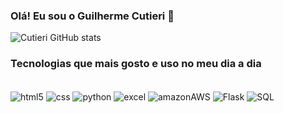 ### Olá! Eu sou o Guilherme Cutieri 👋 

![Cutieri GitHub stats](https://github-readme-stats.vercel.app/api?username=Cutieri&show_icons=true&theme=radical)

### Tecnologias que mais gosto e uso no meu dia a dia 

<div style = "display: inline_block"><br/>
  <img align="center" alt="html5" src=https://img.shields.io/badge/HTML5-E34F26?style=for-the-badge&logo=html5&logoColor=white />
  <img align="center" alt="css" src=https://img.shields.io/badge/CSS3-1572B6?style=for-the-badge&logo=css3&logoColor=white />
  <img align="center" alt="python" src=https://img.shields.io/badge/Python-14354C?style=for-the-badge&logo=python&logoColor=white />
  <img align="center" alt="excel" src=https://img.shields.io/badge/Microsoft_Excel-217346?style=for-the-badge&logo=microsoft-excel&logoColor=white />
  <img align="center" alt="amazonAWS" src=https://img.shields.io/badge/Amazon_AWS-232F3E?style=for-the-badge&logo=amazon-aws&logoColor=white />
  <img align="center" alt="Flask" src=https://img.shields.io/badge/Flask-000000?style=for-the-badge&logo=flask&logoColor=white />
  <img align="center" alt="SQL" src=https://img.shields.io/badge/MySQL-00000F?style=for-the-badge&logo=mysql&logoColor=white />
</div>

